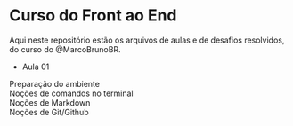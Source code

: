 # Curso do Front ao End

Aqui neste repositório estão os arquivos de aulas e de desafios resolvidos, do curso do @MarcoBrunoBR.

- Aula 01

Preparação do ambiente  
Noções de comandos no terminal  
Noções de Markdown  
Noções de Git/Github